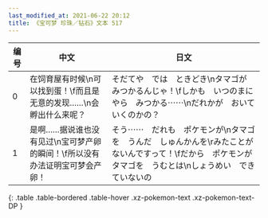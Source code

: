 ```yaml
---
last_modified_at: 2021-06-22 20:12
title: 《宝可梦 珍珠／钻石》文本 517
---
```

| 编号 | 中文 | 日文 |
| ---- | ---- | ---- |
| 0 | 在饲育屋有时候\n可以找到蛋！\f而且是无意的发现……\n会孵出什么来呢？ | そだてや　では　ときどき\nタマゴが　みつかるんじゃ！\fしかも　いつのまにやら　みつかる⋯⋯\nだれかが　おいていくのかの？ |
| 1 | 是啊……据说谁也没有见过\n宝可梦产卵的瞬间！\f所以没有办法证明宝可梦会产卵！ | そう⋯⋯　だれも　ポケモンが\nタマゴを　うんだ　しゅんかんを\rみたことが　ないんですって！\fだから　ポケモンが　タマゴを　うむとは\nしょうめい　できていないの |
{: .table .table-bordered .table-hover .xz-pokemon-text .xz-pokemon-text-DP }